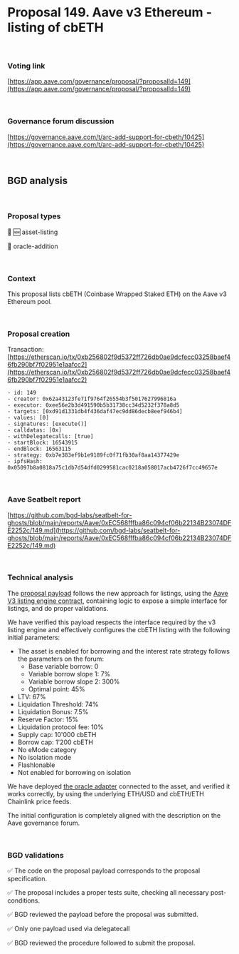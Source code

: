 # Proposal 149. Aave v3 Ethereum - listing of cbETH

<br>

### Voting link

[https://app.aave.com/governance/proposal/?proposalId=149](https://app.aave.com/governance/proposal/?proposalId=149)

<br>

### Governance forum discussion

[https://governance.aave.com/t/arc-add-support-for-cbeth/10425](https://governance.aave.com/t/arc-add-support-for-cbeth/10425)

<br>

## BGD analysis

<br>

### Proposal types

:gem: :new: asset-listing

:crystal_ball: oracle-addition

<br>

### Context

This proposal lists cbETH (Coinbase Wrapped Staked ETH) on the Aave v3 Ethereum pool.


<br>

### Proposal creation

Transaction: [https://etherscan.io/tx/0xb256802f9d5372ff726db0ae9dcfecc03258baef46fb290bf7f02951e1aafcc2](https://etherscan.io/tx/0xb256802f9d5372ff726db0ae9dcfecc03258baef46fb290bf7f02951e1aafcc2)

```
- id: 149
- creator: 0x62a43123fe71f9764f26554b3f5017627996816a
- executor: 0xee56e2b3d491590b5b31738cc34d5232f378a8d5
- targets: [0xd91d1331db4f436daf47ec9dd86decb8eef946b4]
- values: [0]
- signatures: [execute()]
- calldatas: [0x]
- withDelegatecalls: [true]
- startBlock: 16543915
- endBlock: 16563115
- strategy: 0xb7e383ef9b1e9189fc0f71fb30af8aa14377429e
- ipfsHash: 0x05097b8a0818a75c1db7d54dfd0299581cac0218a058017acb4726f7cc49657e
```

<br>

### Aave Seatbelt report

[https://github.com/bgd-labs/seatbelt-for-ghosts/blob/main/reports/Aave/0xEC568fffba86c094cf06b22134B23074DFE2252c/149.md](https://github.com/bgd-labs/seatbelt-for-ghosts/blob/main/reports/Aave/0xEC568fffba86c094cf06b22134B23074DFE2252c/149.md)


<br>

### Technical analysis

The [proposal payload](https://etherscan.io/address/0xd91d1331db4f436daf47ec9dd86decb8eef946b4#code) follows the new approach for listings, using the [Aave V3 listing engine contract](https://etherscan.io/address/0xC51e6E38d406F98049622Ca54a6096a23826B426#code), containing logic to expose a simple interface for listings, and do proper validations.

We have verified this payload respects the interface required by the v3 listing engine and effectively configures the cbETH listing with the following initial parameters:

- The asset is enabled for borrowing and the interest rate strategy follows the parameters on the forum:
  - Base variable borrow: 0
  - Variable borrow slope 1: 7%
  - Variable borrow slope 2: 300%
  - Optimal point: 45%
- LTV: 67%
- Liquidation Threshold: 74%
- Liquidation Bonus: 7.5%
- Reserve Factor: 15%
- Liquidation protocol fee: 10%
- Supply cap: 10'000 cbETH
- Borrow cap: 1'200 cbETH
- No eMode category
- No isolation mode
- Flashlonable
- Not enabled for borrowing on isolation

We have deployed [the oracle adapter](https://etherscan.io/address/0x5f4d15d761528c57a5C30c43c1DAb26Fc5452731#code) connected to the asset, and verified it works correctly, by using the underlying ETH/USD and cbETH/ETH Chainlink price feeds.

The initial configuration is completely aligned with the description on the Aave governance forum.


<br>

### BGD validations

:white_check_mark: The code on the proposal payload corresponds to the proposal specification.

:white_check_mark: The proposal includes a proper tests suite, checking all necessary post-conditions.

:white_check_mark: BGD reviewed the payload before the proposal was submitted.

:white_check_mark: Only one payload used via delegatecall

:white_check_mark: BGD reviewed the procedure followed to submit the proposal.
